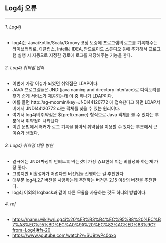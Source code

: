 ## Log4j 오류

---
###### 1.  Log4j
  - log4j는 Java/Kotlin/Scala/Groovy 코딩 도중에 프로그램의 로그를 기록해주는 라이브러리로, 이클립스, IntelliJ IDEA, 안드로이드 스튜디오 등에 추가해서 프로그램 실행 시 자동으로 지정한 경로에 로그를 저장해주는 기능을 한다.

###### 2.  Log4j 취약점 원리
  - 이번에 가장 이슈가 되었던 취약점은 LDAP이다.
  - JAVA 프로그램들은 JNDI(java naming and directory interface)로 디렉토리를 찾기 쉽게 서비스가 제공되는데 이 중 하나가 LDAP이다.
  - 예를 들면 http://sg-moomin/key=JNDI44120772 에 접속한다고 하면 LDAP서버에서 JNDI44120772 라는 객체를 찾을 수 있는 원리이다.
  - 여기서 log4j의 취약점은 ${prefix:name} 형식으로 Java 객체를 볼 수 있다는 부분에서 취약점이 나타난다.
  - 이런 문법에서 해커가 로그 기록을 찾아서 취약점을 이용할 수 있다는 부분에서 큰 이슈가 생겼다.

###### 3.  Log4j 취약점 대응 방안
  - 결국에는 JNDI 파싱이 안되도록 막는것이 가장 중요한데 이는 비활성화 하는게 가장 좋다.
  - 그렇지만 비활성화가 어렵다면 버전업을 진행하는 걸 추천한다.
  - 대부분 log4j.2.7 버전을 사용하는데 추천하는 버전은 2.15 이상의 버전을 추천한다.
  - log4j 이외의 logback과 같이 다른 모듈을 사용하는 것도 하나의 방법이다.


###### 4.  ref
  - https://namu.wiki/w/Log4j%20%EB%B3%B4%EC%95%88%20%EC%B7%A8%EC%95%BD%EC%A0%90%20%EC%82%AC%ED%83%9C?from=Log4j#fn-20
  - https://www.youtube.com/watch?v=SU9twPc0qxo
